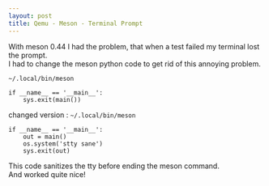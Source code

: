 ```yaml
---
layout: post
title: Qemu - Meson - Terminal Prompt
---
```


With meson 0.44 I had the problem, that when a test failed my terminal lost the prompt.  
I had to change the meson python code to get rid of this annoying problem.

`~/.local/bin/meson`
```
if __name__ == '__main__':
    sys.exit(main())
```

changed version :
`~/.local/bin/meson`
```
if __name__ == '__main__':
    out = main()
    os.system('stty sane')
    sys.exit(out)
```

This code sanitizes the tty before ending the meson command.  
And worked quite nice!
